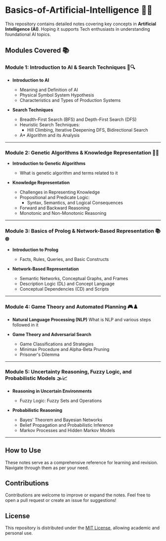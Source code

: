 # Basics-of-Artificial-Intelligence 🤖🧠

This repository contains detailed notes covering key concepts in **Artificial Intelligence (AI)**. Hoping it supports Tech enthusiasts in understanding foundational AI topics.

## Modules Covered 📚

### **Module 1: Introduction to AI & Search Techniques 🤖🔍**  
- **Introduction to AI**  
  - Meaning and Definition of AI  
  - Physical Symbol System Hypothesis  
  - Characteristics and Types of Production Systems  

- **Search Techniques**  
  - Breadth-First Search (BFS) and Depth-First Search (DFS)  
  - Heuristic Search Techniques:  
    - Hill Climbing, Iterative Deepening DFS, Bidirectional Search  
  - A* Algorithm and its Analysis  

---

### **Module 2: Genetic Algorithms & Knowledge Representation 🧬💡**  
- **Introduction to Genetic Algorithms**  
  - What is genetic algorithm and terms related to it

- **Knowledge Representation**  
  - Challenges in Representing Knowledge  
  - Propositional and Predicate Logic:  
    - Syntax, Semantics, and Logical Consequences  
  - Forward and Backward Reasoning  
  - Monotonic and Non-Monotonic Reasoning  

---

### **Module 3: Basics of Prolog & Network-Based Representation 📚🌐**  
- **Introduction to Prolog**  
  - Facts, Rules, Queries, and Basic Constructs  

- **Network-Based Representation**  
  - Semantic Networks, Conceptual Graphs, and Frames  
  - Description Logic (DL) and Concept Language  
  - Conceptual Dependencies (CD) and Scripts  

---

### **Module 4: Game Theory and Automated Planning 🎮♟️**  
- **Natural Language Processing (NLP)**
  What is NLP and various steps followed in it
  
- **Game Theory and Adversarial Search**  
  - Game Classifications and Strategies  
  - Minimax Procedure and Alpha-Beta Pruning  
  - Prisoner's Dilemma  

---

### **Module 5: Uncertainty Reasoning, Fuzzy Logic, and Probabilistic Models 🌫️📈**  
- **Reasoning in Uncertain Environments**  
  - Fuzzy Logic: Fuzzy Sets and Operations

- **Probabilistic Reasoning**  
  - Bayes' Theorem and Bayesian Networks  
  - Belief Propagation and Probabilistic Inference  
  - Markov Processes and Hidden Markov Models  

---

## How to Use  
These notes serve as a comprehensive reference for learning and revision. Navigate through them as per your need.

## Contributions  
Contributions are welcome to improve or expand the notes. Feel free to open a pull request or create an issue for suggestions!

## License  
This repository is distributed under the [MIT License](LICENSE), allowing academic and personal use.
